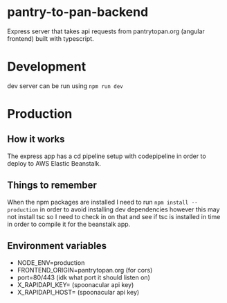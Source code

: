 # pantry-to-pan-backend
Express server that takes api requests from pantrytopan.org (angular frontend) built with typescript.

# Development
dev server can be run using 
`npm run dev`

# Production
## How it works
The express app has a cd pipeline setup with codepipeline in order to deploy to AWS Elastic Beanstalk.

## Things to remember
When the npm packages are installed I need to run `npm install --production` in order to avoid installing dev dependencies however this may not install tsc so I need to check in on that and see if tsc is installed in time in order to compile it for the beanstalk app.

## Environment variables
- NODE_ENV=production
- FRONTEND_ORIGIN=pantrytopan.org (for cors)
- port=80/443 (idk what port it should listen on)
- X_RAPIDAPI_KEY= (spoonacular api key)
- X_RAPIDAPI_HOST= (spoonacular api key)
